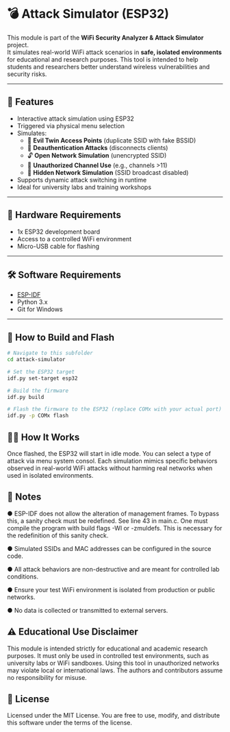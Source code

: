 # 💣 Attack Simulator (ESP32)

This module is part of the **WiFi Security Analyzer & Attack Simulator** project.  
It simulates real-world WiFi attack scenarios in **safe, isolated environments** for educational and research purposes. This tool is intended to help students and researchers better understand wireless vulnerabilities and security risks.

---

## 🎯 Features

- Interactive attack simulation using ESP32
- Triggered via physical menu selection
- Simulates:
  - 📡 **Evil Twin Access Points** (duplicate SSID with fake BSSID)
  - 🔄 **Deauthentication Attacks** (disconnects clients)
  - 🔓 **Open Network Simulation** (unencrypted SSID)
  - 📶 **Unauthorized Channel Use** (e.g., channels >11)
  - 🙈 **Hidden Network Simulation** (SSID broadcast disabled)
- Supports dynamic attack switching in runtime
- Ideal for university labs and training workshops

---

## 🧰 Hardware Requirements

- 1x ESP32 development board  
- Access to a controlled WiFi environment  
- Micro-USB cable for flashing  

---

## 🛠️ Software Requirements

- [ESP-IDF](https://docs.espressif.com/projects/esp-idf/en/latest/esp32/get-started/)
- Python 3.x
- Git for Windows

---

## 🚀 How to Build and Flash

```bash
# Navigate to this subfolder
cd attack-simulator

# Set the ESP32 target
idf.py set-target esp32

# Build the firmware
idf.py build

# Flash the firmware to the ESP32 (replace COMx with your actual port)
idf.py -p COMx flash
````` 
## 🧑‍🏫 How It Works
Once flashed, the ESP32 will start in idle mode. You can select a type of attack via menu system consol.
Each simulation mimics specific behaviors observed in real-world WiFi attacks without harming real networks when used in isolated environments.

## 📌 Notes
● ESP-IDF does not allow the alteration of management frames. To bypass this, a sanity check must be redefined. See line 43 in main.c. One must compile the program with build flags -Wl or -zmuldefs. This is necessary for the redefinition of this sanity check.

● Simulated SSIDs and MAC addresses can be configured in the source code.

● All attack behaviors are non-destructive and are meant for controlled lab conditions.

● Ensure your test WiFi environment is isolated from production or public networks.

● No data is collected or transmitted to external servers.

## ⚠️ Educational Use Disclaimer
This module is intended strictly for educational and academic research purposes.
It must only be used in controlled test environments, such as university labs or WiFi sandboxes.
Using this tool in unauthorized networks may violate local or international laws.
The authors and contributors assume no responsibility for misuse.

## 📜 License
Licensed under the MIT License.
You are free to use, modify, and distribute this software under the terms of the license.